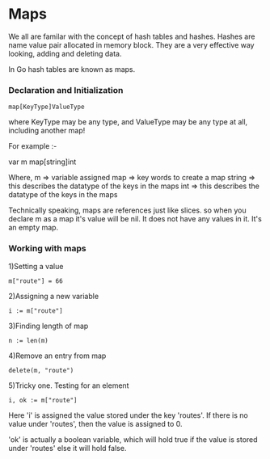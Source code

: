 Maps
====

We all are familar with the concept of hash tables and hashes.
Hashes are name value pair allocated in memory block. They are a very effective way looking, adding and deleting data.

In Go hash tables are known as maps.

### Declaration and Initialization

```
map[KeyType]ValueType

```

where KeyType may be any type, and ValueType may be any type at all, including another map!

For example :-

var m map[string]int

Where,
	m      => variable assigned
	map    => key words to create a map
	string => this describes the datatype of the keys in the maps
	int    => this describes the datatype of the keys in the maps

Technically speaking, maps are references just like slices.
so when you declare m as a map it's value will be nil. It does not have any values in it. It's an empty map.

### Working with maps

1)Setting a value

```
m["route"] = 66

```

2)Assigning a new variable

```
i := m["route"]

```

3)Finding length of map

```
n := len(m)

```

4)Remove an entry from map

```
delete(m, "route")

```

5)Tricky one. Testing for an element

```
i, ok := m["route"]

```

Here 
'i' is assigned the value stored under the key 'routes'. If there is no value under 'routes', then the value is assigned to 0.

'ok' is actually a boolean variable, which will hold true if the value is stored under 'routes' else it will hold false.
